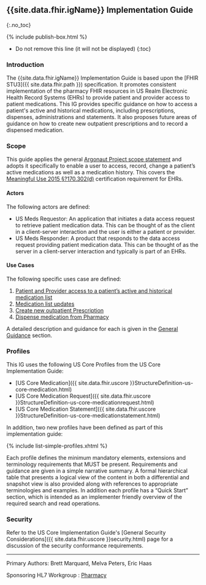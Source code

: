 ## {{site.data.fhir.igName}} Implementation Guide
{:.no_toc}

<!-- source pages/\_include/{{page.md_filename}}.md  file -->

{% include publish-box.html %}

<!-- TOC  the css styling for this is \pages\assets\css\project.css under 'markdown-toc'-->

* Do not remove this line (it will not be displayed)
{:toc}

<!-- end TOC -->


### Introduction

The {{site.data.fhir.igName}} Implementation Guide is based upon the [FHIR STU3]({{ site.data.fhir.path }}) specification. It promotes consistent implementation of the pharmacy FHIR resources in US Realm Electronic Health Record Systems (EHRs) to provide patient and provider access to patient medications. This IG provides specific guidance on how to access a patient's active and historical medications, including prescriptions, dispenses, administrations and statements.  It also proposes future areas of guidance on how to create new outpatient prescriptions and to record a dispensed medication.

### Scope

This guide applies the general [Argonaut Project scope statement](http://argonautwiki.hl7.org/images/e/ec/Argonaut_UseCasesV1-1.pdf) and adopts it specifically to enable a user to access, record, change a patient’s active medications as well as a medication history.  This covers the  [Meaningful Use 2015 §?170.302(d)](https://www.healthit.gov/sites/default/files/2015Ed_CCG_a7-Medication-list.pdf) certification requirement for EHRs.

#### Actors

The following actors are defined:

- US Meds Requestor: An application that initiates a data access request to retrieve patient medication data. This can be thought of as the client in a client-server interaction and the user is either a patient or provider.
- US Meds Responder: A product that responds to the data access request providing patient medication data. This can be thought of as the server in a client-server interaction and typically is part of an EHRs.

#### Use Cases

The following specific uses case are defined:

1. [Patient and Provider access to a patient’s active and historical medication list](guidance.html#uc-1)
1. [Medication list updates](guidance.html#uc-2)
1. [Create new outpatient Prescription](guidance.html#uc-3)
1. [Dispense medication from Pharmacy](guidance.html#uc-4)

A detailed description and guidance for each is given in the [General Guidance](guidance.html) section.

###  Profiles

This IG uses the following US Core Profiles from the US Core Implementation Guide:

- [US Core Medication]({{ site.data.fhir.uscore }}StructureDefinition-us-core-medication.html)
- [US Core Medication Request]({{ site.data.fhir.uscore }}StructureDefinition-us-core-medicationrequest.html)
- [US Core Medication Statement]({{ site.data.fhir.uscore }}StructureDefinition-us-core-medicationstatement.html)

In addition, two new profiles have been defined as part of this implementation guide:

{% include list-simple-profiles.xhtml %}

  Each profile defines the minimum mandatory elements, extensions and terminology requirements that MUST be present. Requirements and guidance are given in a simple narrative summary. A formal hierarchical table that presents a logical view of the content in both a differential and snapshot view is also provided along with references to appropriate terminologies and examples. In addition each profile has a “Quick Start” section, which is intended as an implementer friendly overview of the required search and read operations.

### Security

Refer to the US Core Implementation Guide's [General Security Considerations]({{ site.data.fhir.uscore }}security.html) page for a discussion of the security conformance requirements.

----

Primary Authors: Brett Marquard, Melva Peters, Eric Haas

Sponsoring HL7 Workgroup : [Pharmacy](http://www.hl7.org/Special/committees/medication/index.cfm)
